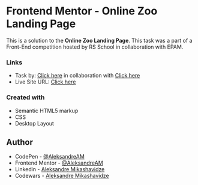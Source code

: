 # Frontend Mentor - Online Zoo Landing Page

This is a solution to the **Online Zoo Landing Page**. This task was a part of a Front-End competition hosted by RS School in collaboration with EPAM.

### Links

- Task by: [Click here](https://rs.school/) in collaboration with [Click here](https://epam.com/) 
- Live Site URL: [Click here](https://aleksandre1337.github.io/online-zoo/index.html)

### Created with

- Semantic HTML5 markup
- CSS
- Desktop Layout

## Author

- CodePen - [@AleksandreAM](https://codepen.io/AleksandreAM)
- Frontend Mentor - [@AleksandreAM](https://www.frontendmentor.io/profile/Aleksandre1337)
- Linkedin - [Aleksandre Mikashavidze](https://www.linkedin.com/in/aleksandre-mikashavidze-a63bb31a9/)
- Codewars - [Aleksandre Mikashavidze](https://www.codewars.com/users/Aleksandre1337)
